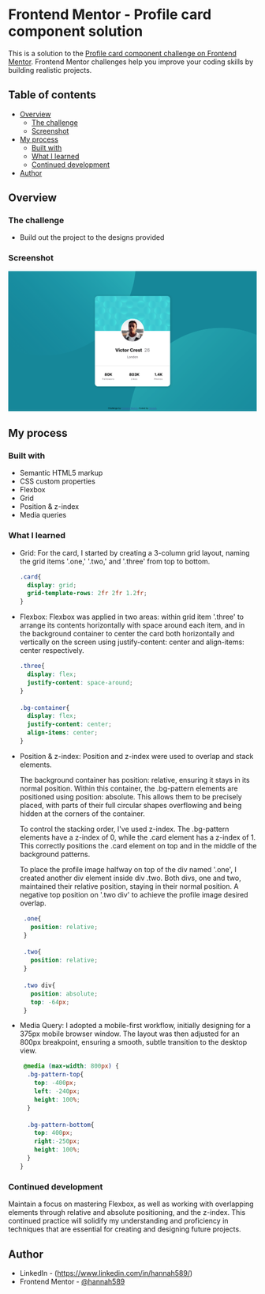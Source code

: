# Frontend Mentor - Profile card component solution

This is a solution to the [Profile card component challenge on Frontend Mentor](https://www.frontendmentor.io/challenges/profile-card-component-cfArpWshJ). Frontend Mentor challenges help you improve your coding skills by building realistic projects. 


## Table of contents

- [Overview](#overview)
  - [The challenge](#the-challenge)
  - [Screenshot](#screenshot)
- [My process](#my-process)
  - [Built with](#built-with)
  - [What I learned](#what-i-learned)
  - [Continued development](#continued-development)
- [Author](#author)


## Overview
### The challenge

- Build out the project to the designs provided

### Screenshot

![](./Screenshot.png)

## My process
### Built with

- Semantic HTML5 markup
- CSS custom properties
- Flexbox
- Grid
- Position & z-index
- Media queries


### What I learned

- Grid: 
  For the card, I started by creating a 3-column grid layout, naming the grid items '.one,' '.two,' and '.three' from top to bottom.

  ```css
  .card{
    display: grid;
    grid-template-rows: 2fr 2fr 1.2fr;
  }
  ```

- Flexbox: 
  Flexbox was applied in two areas: within grid item '.three' to arrange its contents horizontally with space around each item, and in the background container to center the card both horizontally and vertically on the screen using justify-content: center and align-items: center respectively.

  ```css
  .three{
    display: flex;
    justify-content: space-around;
  }

  .bg-container{
    display: flex;
    justify-content: center;
    align-items: center;
  }
  ```

- Position & z-index:
  Position and z-index were used to overlap and stack elements.

  The background container has position: relative, ensuring it stays in its normal position. Within this container, the .bg-pattern elements are positioned using position: absolute. This allows them to be precisely placed, with parts of their full circular shapes overflowing and being hidden at the corners of the container.

  To control the stacking order, I've used z-index. The .bg-pattern elements have a z-index of 0, while the .card element has a z-index of 1. This correctly positions the .card element on top and in the middle of the background patterns.

  To place the profile image halfway on top of the div named '.one', I created another div element inside div .two. Both divs, one and two, maintained their relative position, staying in their normal position. A negative top position on '.two div' to achieve the profile image desired overlap.

   ```css
    .one{
      position: relative;
    }
    
    .two{
      position: relative;
    }
    
    .two div{
      position: absolute;
      top: -64px;
    }
    ```

- Media Query:
  I adopted a mobile-first workflow, initially designing for a 375px mobile browser window. The layout was then adjusted for an 800px breakpoint, ensuring a smooth, subtle transition to the desktop view.

  ```css
   @media (max-width: 800px) {
    .bg-pattern-top{
      top: -400px; 
      left: -240px; 
      height: 100%;
    }
    
    .bg-pattern-bottom{
      top: 400px; 
      right:-250px; 
      height: 100%;
    }
  }
  ```

### Continued development

Maintain a focus on mastering Flexbox, as well as working with overlapping elements through relative and absolute positioning, and the z-index. This continued practice will solidify my understanding and proficiency in techniques that are essential for creating and designing future projects.


## Author

- LinkedIn - (https://www.linkedin.com/in/hannah589/)
- Frontend Mentor - [@hannah589](https://www.frontendmentor.io/profile/hannah589)








